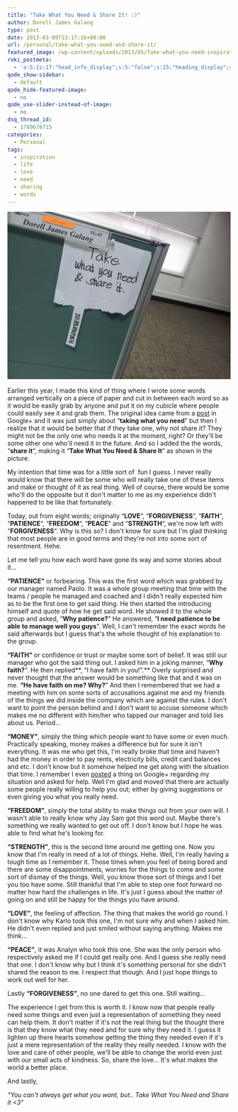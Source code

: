 ```yaml
---
title: "Take What You Need & Share It! :)"
author: Dorell James Galang
type: post
date: 2013-03-09T13:17:16+00:00
url: /personal/take-what-you-need-and-share-it/
featured_image: /wp-content/uploads/2013/05/Take-what-you-need-inspiration.jpg
roki_postmeta:
  - 'a:5:{s:17:"head_info_display";s:5:"false";s:15:"heading_display";s:4:"true";s:22:"heading_search_display";s:5:"false";s:22:"heading_social_display";s:4:"true";s:10:"subheading";s:0:"";}'
qode_show-sidebar:
  - default
qode_hide-featured-image:
  - no
qode_use-slider-instead-of-image:
  - no
dsq_thread_id:
  - 1789678715
categories:
  - Personal
tags:
  - inspiration
  - life
  - love
  - need
  - sharing
  - words
---
```


![](./IMG_20130308_164020.jpg)

Earlier this year, I made this kind of thing where I wrote some words arranged vertically on a piece of paper and cut in between each word so as it would be easily grab by anyone and put it on my cubicle where people could easily see it and grab them. The original idea came from a <a href="https://plus.google.com/106386034294040594598/posts/X4xF1bZVcx8" target="_blank">post</a> in Google+ and it was just simply about &#8220;**taking what you need**&#8221; but then I realize that it would be better that if they take one, why not share it? They might not be the only one who needs it at the moment, right? Or they'll be some other one who'll need it in the future. And so I added the the words, &#8220;**share it**&#8220;, making it &#8220;**Take What You Need & Share It**&#8221; as shown in the picture.

My intention that time was for a little sort of  fun I guess. I never really would know that there will be some who will really take one of these items and make or thought of it as real thing. Well of course, there would be some who'll do the opposite but it don't matter to me as my experience didn't happened to be like that fortunately. <span class="wp-font-emots-emo-happy"></span>

Today, out from eight words; originally &#8220;**LOVE**&#8220;, &#8220;**FORGIVENESS**&#8220;, &#8220;**FAITH**&#8220;, &#8220;**PATIENCE**&#8220;, &#8220;**FREEDOM**&#8220;, &#8220;**PEACE**&#8221; and &#8220;**STRENGTH**&#8220;, we're now left with &#8220;**FORGIVENESS**&#8220;. Why is this so? I don't know for sure but I'm glad thinking that most people are in good terms and they're not into some sort of resentment. Hehe. <span class="wp-font-emots-emo-grin"></span>

Let me tell you how each word have gone its way and some stories about it&#8230;

**&#8220;PATIENCE&#8221;** or forbearing. This was the first word which was grabbed by our manager named Paolo. It was a whole group meeting that time with the teams / people he managed and coached and I didn't really expected him as to be the first one to get said thing. He then started the introducing himself and quote of how he get said word. He showed it to the whole group and asked, &#8220;**Why patience?**&#8221; He answered, &#8220;**I need patience to be able to manage well you guys**&#8220;. Well, I can't remember the exact words he said afterwards but I guess that's the whole thought of his explanation to the group.

**&#8220;FAITH&#8221;** or confidence or trust or maybe some sort of belief. It was still our manager who got the said thing out. I asked him in a joking manner, &#8220;**Why faith?**&#8220;. He then replied**, &#8220;I have faith in you!&#8221;.** Overly surprised and never thought that the answer would be something like that and it was on me. **&#8220;He have faith on me? Why?**&#8221; And then I remembered that we had a meeting with him on some sorts of accusations against me and my friends of the things we did inside the company which are against the rules. I don't want to point the person behind and I don't want to accuse someone which makes me no different with him/her who tapped our manager and told lies about us. Period&#8230;

**&#8220;MONEY&#8221;**, simply the thing which people want to have some or even much. Practically speaking, money makes a difference but for sure it isn't everything. It was me who get this, I'm really broke that time and haven't had the money in order to pay rents, electricity bills, credit card balances and etc. I don't know but it somehow helped me get along with the situation that time. I remember I even <a href="https://plus.google.com/114958130307901205679/posts/bNF8vRFqVrr" target="_blank">posted</a> a thing on Google+ regarding my situation and asked for help. Well I'm glad and moved that there are actually some people really willing to help you out; either by giving suggestions or even giving you what you really need.

**&#8220;FREEDOM&#8221;**, simply the total ability to make things out from your own will. I wasn't able to really know why Jay Sam got this word out. Maybe there's something we really wanted to get out off. I don't know but I hope he was able to find what he's looking for.

**&#8220;STRENGTH&#8221;**, this is the second time around me getting one. Now you know that I'm really in need of a lot of things. Hehe. Well, I'm really having a tough time as I remember it. Those times when you feel of being bored and there are some disappointments, worries for the things to come and some sort of dismay of the things. Well, you know those sort of things and I bet you too have some. Still thankful that I'm able to step one foot forward no matter how hard the challenges in life. It's just I guess about the matter of going on and still be happy for the things you have around.

**&#8220;LOVE&#8221;**, the feeling of affection. The thing that makes the world go round. I don't know why Karlo took this one, I'm not sure why and when I asked him. He didn't even replied and just smiled without saying anything. Makes me think&#8230;

**&#8220;PEACE&#8221;**, it was Analyn who took this one. She was the only person who respectively asked me if I could get really one. And I guess she really need that one. I don't know why but I think it's something personal for she didn't shared the reason to me. I respect that though. And I just hope things to work out well for her.

Lastly **&#8220;FORGIVENESS&#8221;**, no one dared to get this one. Still waiting&#8230; <span class="wp-font-emots-emo-happy"></span>

The experience I get from this is worth it. I know now that people really need some things and even just a representation of something they need can help them. It don't matter if it's not the real thing but the thought there is that they know what they need and for sure why they need it. I guess it lighten up there hearts somehow getting the thing they needed even if it's just a mere representation of the reality they really needed. I know with the love and care of other people, we'll be able to change the world even just with our small acts of kindness. So, share the love&#8230; It's what makes the world a better place.

And lastly,

_&#8220;You can't always get what you want, but.. Take What You Need and Share it <3&#8221;_

